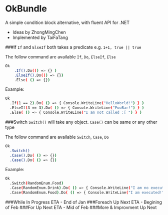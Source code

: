 # OkBundle

A simple condition block alternative, with fluent API for .NET 

  - Ideas by ZhongMingChen
  - Implemented by TaiFaTang
  
###If
`If` and `ElseIf` both takes a predicate e.g. `1+1, true || true`

The follow command are available `If`, `Do`, `ElseIf`, `Else`
```sh
Ok
	.If().Do(() => {} )
	.ElseIf().Do(() => {})
	.Else( () => {})
```
Example:
```sh
Ok
  .If(1 == 2).Do( () => { Console.WriteLine("HelloWorld!") } )
  .ElseIf(3 == 3).Do( () => { Console.WriteLine("FooBar!") } )
  .Else( () => { Console.WriteLine("I am not called :[ ") } )
```
###Switch
`Switch()` will take any object. `Case()` can be same or any other type

The follow command are available `Switch`, `Case`, `Do`
```sh
Ok
  .Switch()
  .Case().Do( () => {})
  .Case().Do( () => {})
```
Example: 
```sh
Ok
  .Switch(RandomEnum.Food)
  .Case(RandomEnum.Drink).Do( () => { Console.WriteLine("I am no executed :[ ") } )
  .Case(RandomEnum.Food).Do( () => { Console.WriteLine("I am executed!") } )
```
###While
In Progress ETA - End of Jan
###Foreach
Up Next ETA - Begining of Feb
###For
Up Next ETA - Mid of Feb
###More & Improvment
Up Next
